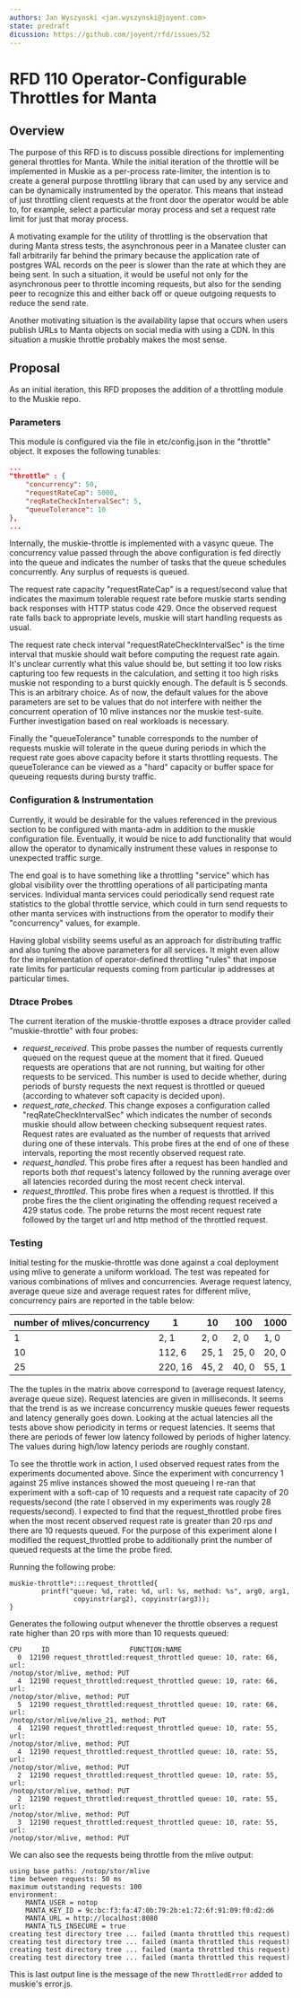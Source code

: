 ```yaml
---
authors: Jan Wyszynski <jan.wyszynski@joyent.com>
state: predraft
dicussion: https://github.com/joyent/rfd/issues/52
---
```


<!--
    This Source Code Form is subject to the terms of the Mozilla Public
    License, v. 2.0. If a copy of the MPL was not distributed with this
    file, You can obtain one at http://mozilla.org/MPL/2.0/.
-->

<!--
    Copyright 2017 <contributor>
-->

# RFD 110 Operator-Configurable Throttles for Manta

## Overview

The purpose of this RFD is to discuss possible directions for implementing
general throttles for Manta. While the initial iteration of the throttle
will be implemented in Muskie as a per-process rate-limiter, the intention
is to create a general purpose throttling library that can used by any
service and can be dynamically instrumented by the operator. This means
that instead of just throttling client requests at the front door the
operator would be able to, for example, select a particular moray process
and set a request rate limit for just that moray process.

A motivating example for the utility of throttling is the observation that
during Manta stress tests, the asynchronous peer in a Manatee cluster can
fall arbitrarily far behind the primary because the application rate of
postgres WAL records on the peer is slower than the rate at which they
are being sent. In such a situation, it would be useful not only for the
asynchronous peer to throttle incoming requests, but also for the sending
peer to recognize this and either back off or queue outgoing requests to
reduce the send rate.

Another motivating situation is the availability lapse that occurs when
users publish URLs to Manta objects on social media with using a CDN.
In this situation a muskie throttle probably makes the most sense.

## Proposal

As an initial iteration, this RFD proposes the addition of a throttling
module to the Muskie repo.

### Parameters

This module is configured via the file in
etc/config.json in the "throttle" object. It exposes the following
tunables:

```json
...
"throttle" : {
	"concurrency": 50,
	"requestRateCap": 5000,
	"reqRateCheckIntervalSec": 5,
	"queueTolerance": 10
},
...
```

Internally, the muskie-throttle is implemented with a vasync queue. The
concurrency value passed through the above configuration is fed directly
into the queue and indicates the number of tasks that the queue schedules
concurrently. Any surplus of requests is queued.

The request rate capacity "requestRateCap" is a request/second value that
indicates the maximum tolerable request rate before muskie starts sending
back responses with HTTP status code 429. Once the observed request rate
falls back to appropriate levels, muskie will start handling requests as
usual.

The request rate check interval "requestRateCheckIntervalSec" is the time
interval that muskie should wait before computing the request rate again.
It's unclear currently what this value should be, but setting it too low
risks capturing too few requests in the calculation, and setting it too
high risks muskie not responding to a burst quickly enough. The default
is 5 seconds. This is an arbitrary choice.  As of now, the default values
for the above parameters are set to be values that do not interfere with
neither the concurrent operation of
10 mlive instances nor the muskie test-suite. Further investigation
based on real workloads is necessary.

Finally the "queueTolerance" tunable corresponds to the number of requests
muskie will tolerate in the queue during periods in which the request rate
goes above capacity before it starts throttling requests. The queueTolerance
can be viewed as a "hard" capacity or buffer space for queueing requests
during bursty traffic.

### Configuration & Instrumentation

Currently, it would be desirable for the values referenced in the
previous section to be configured with manta-adm in addition to the
muskie configuration file. Eventually, it would be nice to add functionality
that would allow the operator to dynamically instrument these values in
response to unexpected traffic surge.

The end goal is to have something like a throttling "service" which has
global visibility over the throttling operations of all participating
manta services. Individual manta services could periodically send request
rate statistics to the global throttle service, which could in turn send
requests to other manta services with instructions from the operator to
modify their "concurrency" values, for example.

Having global visbility seems useful as an approach for distributing
traffic and also tuning the above parameters for all services. It might
even allow for the implementation of operator-defined throttling "rules"
that impose rate limits for particular requests coming from particular
ip addresses at particular times.

### Dtrace Probes

The current iteration of the muskie-throttle exposes a dtrace provider
called "muskie-throttle" with four probes:

- *request_received*. This probe passes the number of requests currently queued
  on the request queue at the moment that it fired. Queued requests are
  operations that are not running, but waiting for other requests to be
  serviced. This number is used to decide whether, during periods of bursty
  requests the next request is throttled or queued (according to whatever soft
  capacity is decided upon).
- *request_rate_checked*. This change exposes a configuration called
  "reqRateCheckIntervalSec" which indicates the number of seconds muskie should
  allow between checking subsequent request rates. Request rates are evaluated as
  the number of requests that arrived during one of these intervals. This probe
  fires at the end of one of these intervals, reporting the most recently
  observed request rate.
- *request_handled*. This probe fires after a request has been handled and
  reports both *that* request's latency followed by the running average over all
  latencies recorded during the most recent check interval.
- *request_throttled*. This probe fires when a request is throttled. If this
  probe fires the the client originating the offending request received a 429
  status code. The probe returns the most recent request rate followed by the target
  url and http method of the throttled request.

### Testing

Initial testing for the muskie-throttle was done against a coal deployment using
mlive to generate a uniform workload. The test was repeated for various
combinations of mlives and concurrencies. Average request latency, average queue
size and average request rates for different mlive, concurrency pairs are
reported in the table below:

| number of mlives/concurrency | 1       | 10    | 100   | 1000  |
|------------------------------|---------|-------|-------|-------|
| 1                            | 2, 1    | 2, 0  | 2, 0  | 1, 0  |
| 10                           | 112, 6  | 25, 1 | 25, 0 | 20, 0 |
| 25                           | 220, 16 | 45, 2 | 40, 0 | 55, 1 |

The the tuples in the matrix above correspond to (average request latency,
average queue size). Request latencies are given in milliseconds. It seems that
the trend is as we increase concurrency muskie queues fewer requests and latency
generally goes down. Looking at the actual latencies all the tests above show
periodicity in terms or request latencies. It seems that there are periods of
fewer low latency followed by periods of higher latency. The values during
high/low latency periods are roughly constant.

To see the throttle work in action, I used observed request rates from the
experiments documented above. Since the experiment with concurrency 1 against 25
mlive instances showed the most queueing I re-ran that experiment with a
soft-cap of 10 requests and a request rate capacity of 20 requests/second (the
rate I observed in my experiments was rougly 28 requests/second). I expected to
find that the request_throttled probe fires when the most recent observed
request rate is greater than 20 rps *and* there are 10 requests queued. For the
purpose of this experiment alone I modified the request_throttled probe to
additionally print the number of queued requests at the time the probe fired.

Running the following probe:
```
muskie-throttle*:::request_throttled{
        printf("queue: %d, rate: %d, url: %s, method: %s", arg0, arg1,
				copyinstr(arg2), copyinstr(arg3));
}
```
Generates the following output whenever the throttle observes a request rate
higher than 20 rps with more than 10 requests queued:
```
CPU     ID                    FUNCTION:NAME
  0  12190 request_throttled:request_throttled queue: 10, rate: 66, url:
/notop/stor/mlive, method: PUT
  4  12190 request_throttled:request_throttled queue: 10, rate: 66, url:
/notop/stor/mlive, method: PUT
  5  12190 request_throttled:request_throttled queue: 10, rate: 66, url:
/notop/stor/mlive/mlive_21, method: PUT
  4  12190 request_throttled:request_throttled queue: 10, rate: 55, url:
/notop/stor/mlive, method: PUT
  4  12190 request_throttled:request_throttled queue: 10, rate: 55, url:
/notop/stor/mlive, method: PUT
  2  12190 request_throttled:request_throttled queue: 10, rate: 55, url:
/notop/stor/mlive, method: PUT
  2  12190 request_throttled:request_throttled queue: 10, rate: 55, url:
/notop/stor/mlive, method: PUT
  3  12190 request_throttled:request_throttled queue: 10, rate: 55, url:
/notop/stor/mlive, method: PUT
```

We can also see the requests being throttle from the mlive output:
```
using base paths: /notop/stor/mlive
time between requests: 50 ms
maximum outstanding requests: 100
environment:
    MANTA_USER = notop
    MANTA_KEY_ID = 9c:bc:f3:fa:47:0b:79:2b:e1:72:6f:91:09:f0:d2:d6
    MANTA_URL = http://localhost:8080
    MANTA_TLS_INSECURE = true
creating test directory tree ... failed (manta throttled this request)
creating test directory tree ... failed (manta throttled this request)
creating test directory tree ... failed (manta throttled this request)
creating test directory tree ... failed (manta throttled this request)
```

This is last output line is the message of the new `ThrottledError`
added to muskie's error.js.
